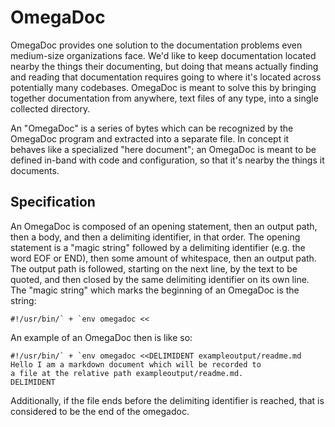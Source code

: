 # OmegaDoc

OmegaDoc provides one solution to the documentation problems even medium-size
organizations face. We'd like to keep documentation located nearby the things
their documenting, but doing that means actually finding and reading that
documentation requires going to where it's located across potentially many
codebases. OmegaDoc is meant to solve this by bringing together documentation
from anywhere, text files of any type, into a single collected directory.

An "OmegaDoc" is a series of bytes which can be recognized by the OmegaDoc
program and extracted into a separate file. In concept it behaves like a
specialized "here document"; an OmegaDoc is meant to be defined in-band with
code and configuration, so that it's nearby the things it documents.

Specification
-------------

An OmegaDoc is composed of an opening statement, then an output path, then a
body, and then a delimiting identifier, in that order. The opening statement is
a "magic string" followed by a delimiting identifier (e.g. the word EOF or
END), then some amount of whitespace, then an output path. The output path is
followed, starting on the next line, by the text to be quoted, and then closed
by the same delimiting identifier on its own line. The "magic string" which
marks the beginning of an OmegaDoc is the string:

	#!/usr/bin/` + `env omegadoc <<

An example of an OmegaDoc then is like so:

	#!/usr/bin/` + `env omegadoc <<DELIMIDENT exampleoutput/readme.md
	Hello I am a markdown document which will be recorded to
	a file at the relative path exampleoutput/readme.md.
	DELIMIDENT

Additionally, if the file ends before the delimiting identifier is reached,
that is considered to be the end of the omegadoc.

